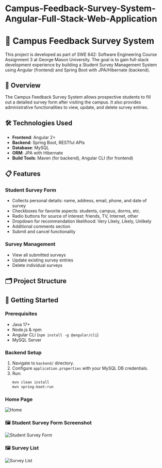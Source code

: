 # Campus-Feedback-Survey-System-Angular-Full-Stack-Web-Application
# 🏫 Campus Feedback Survey System

This project is developed as part of SWE 642: Software Engineering Course Assignment 3 at George Mason University. The goal is to gain full-stack development experience by building a Student Survey Management System using Angular (frontend) and Spring Boot with JPA/Hibernate (backend).

## 📌 Overview

The Campus Feedback Survey System allows prospective students to fill out a detailed survey form after visiting the campus. It also provides administrative functionalities to view, update, and delete survey entries.

## 🛠️ Technologies Used

- **Frontend**: Angular 2+
- **Backend**: Spring Boot, RESTful APIs
- **Database**: MySQL
- **ORM**: JPA with Hibernate
- **Build Tools**: Maven (for backend), Angular CLI (for frontend)

## 📋 Features

### Student Survey Form
- Collects personal details: name, address, email, phone, and date of survey
- Checkboxes for favorite aspects: students, campus, dorms, etc.
- Radio buttons for source of interest: friends, TV, Internet, other
- Dropdown for recommendation likelihood: Very Likely, Likely, Unlikely
- Additional comments section
- Submit and cancel functionality

### Survey Management
- View all submitted surveys
- Update existing survey entries
- Delete individual surveys

## 🗂️ Project Structure

## 🚀 Getting Started

### Prerequisites
- Java 17+
- Node.js & npm
- Angular CLI (`npm install -g @angular/cli`)
- MySQL Server

### Backend Setup
1. Navigate to `backend/` directory.
2. Configure `application.properties` with your MySQL DB credentials.
3. Run:
   ```bash
   mvn clean install
   mvn spring-boot:run
### Home Page

![Home](images/home.png)

### 🖼️ Student Survey Form Screenshot

![Student Survey Form](images/survey-form.png)

### 🖼️ Survey List

![Survey List](images/survey-list.png)


